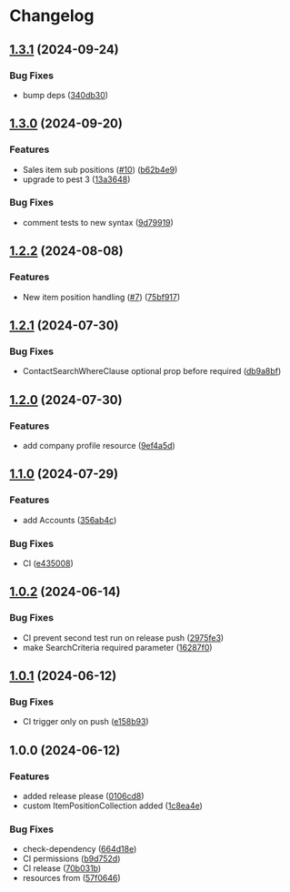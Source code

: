 # Changelog

## [1.3.1](https://github.com/gigerIT/bexio-api-client/compare/v1.3.0...v1.3.1) (2024-09-24)


### Bug Fixes

* bump deps ([340db30](https://github.com/gigerIT/bexio-api-client/commit/340db300178070c0b035f05f268a13728b1a8dba))

## [1.3.0](https://github.com/gigerIT/bexio-api-client/compare/v1.2.2...v1.3.0) (2024-09-20)


### Features

* Sales item sub positions ([#10](https://github.com/gigerIT/bexio-api-client/issues/10)) ([b62b4e9](https://github.com/gigerIT/bexio-api-client/commit/b62b4e9e337722b7e8eacefe96328a0d674d50d5))
* upgrade to pest 3 ([13a3648](https://github.com/gigerIT/bexio-api-client/commit/13a3648b8938327f91ff1b2c925498a0cefdd18f))


### Bug Fixes

* comment tests to new syntax ([9d79919](https://github.com/gigerIT/bexio-api-client/commit/9d7991958c26957c01c8639c812f1490a03b3128))

## [1.2.2](https://github.com/gigerIT/bexio-api-client/compare/v1.2.1...v1.2.2) (2024-08-08)


### Features

* New item position handling ([#7](https://github.com/gigerIT/bexio-api-client/issues/7)) ([75bf917](https://github.com/gigerIT/bexio-api-client/commit/75bf917a0f08fa240d04e43ec1440d254b0d6016))

## [1.2.1](https://github.com/gigerIT/bexio-api-client/compare/v1.2.0...v1.2.1) (2024-07-30)


### Bug Fixes

* ContactSearchWhereClause optional prop before required ([db9a8bf](https://github.com/gigerIT/bexio-api-client/commit/db9a8bfb0e2ca9f12a660342ae3daec5ee330d3b))

## [1.2.0](https://github.com/gigerIT/bexio-api-client/compare/v1.1.0...v1.2.0) (2024-07-30)


### Features

* add company profile resource ([9ef4a5d](https://github.com/gigerIT/bexio-api-client/commit/9ef4a5d7897dedcd0a387d3ed1acbf5bdd14bdd6))

## [1.1.0](https://github.com/gigerIT/bexio-api-client/compare/v1.0.2...v1.1.0) (2024-07-29)


### Features

* add Accounts ([356ab4c](https://github.com/gigerIT/bexio-api-client/commit/356ab4c61208e34b4af8a89a0bab13ad77f8b361))


### Bug Fixes

* CI ([e435008](https://github.com/gigerIT/bexio-api-client/commit/e4350083c559d7d28a83cb5c18e8448256aeac52))

## [1.0.2](https://github.com/gigerIT/bexio-api-client/compare/v1.0.1...v1.0.2) (2024-06-14)


### Bug Fixes

* CI prevent second test run on release push ([2975fe3](https://github.com/gigerIT/bexio-api-client/commit/2975fe34abb151ad2c14465f6197a35a59cae48c))
* make SearchCriteria required parameter ([16287f0](https://github.com/gigerIT/bexio-api-client/commit/16287f09d7f8ca727906b6f9590bbc3f858baf85))

## [1.0.1](https://github.com/gigerIT/bexio-api-client/compare/v1.0.0...v1.0.1) (2024-06-12)


### Bug Fixes

* CI trigger only on push ([e158b93](https://github.com/gigerIT/bexio-api-client/commit/e158b93276cd98d3641b2c620d804701074eea8d))

## 1.0.0 (2024-06-12)


### Features

* added release please ([0106cd8](https://github.com/gigerIT/bexio-api-client/commit/0106cd8c8c715f92691e3241cf38975a495ad942))
* custom ItemPositionCollection added ([1c8ea4e](https://github.com/gigerIT/bexio-api-client/commit/1c8ea4ed1c0a615abb97aa9aa57652df80edf244))


### Bug Fixes

* check-dependency ([664d18e](https://github.com/gigerIT/bexio-api-client/commit/664d18e335f58c0f4dcc55e8f22fc6cd7af05dd6))
* CI permissions ([b9d752d](https://github.com/gigerIT/bexio-api-client/commit/b9d752d833d9a38b26e90cd3c1cbc3fd93d071b3))
* CI release ([70b031b](https://github.com/gigerIT/bexio-api-client/commit/70b031b217c104dee1dfa125da3097c69a5ad820))
* resources from ([57f0646](https://github.com/gigerIT/bexio-api-client/commit/57f0646685fb0130856bd6571e75aa82cc51599a))
